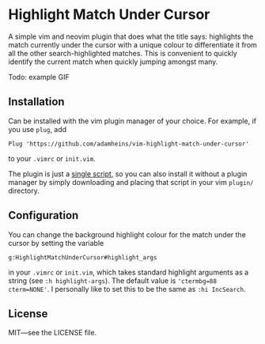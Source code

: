 # Highlight Match Under Cursor

A simple vim and neovim plugin that does what the title says: highlights the
match currently under the cursor with a unique colour to differentiate it from
all the other search-highlighted matches. This is convenient to quickly
identify the current match when quickly jumping amongst many.

Todo: example GIF

## Installation

Can be installed with the vim plugin manager of your choice. For example, if
you use `plug`, add
```
Plug 'https://github.com/adamheins/vim-highlight-match-under-cursor'
```
to your `.vimrc` or `init.vim`.

The plugin is just a [single
script](https://raw.githubusercontent.com/adamheins/vim-highlight-match-under-cursor/master/plugin/highlight_match_under_cursor.vim),
so you can also install it without a plugin manager by simply downloading and
placing that script in your vim `plugin/` directory.

## Configuration

You can change the background highlight colour for the match under the cursor
by setting the variable
```
g:HighlightMatchUnderCursor#highlight_args
```
in your `.vimrc` or `init.vim`, which takes standard highlight arguments as a
string (see `:h highlight-args`). The default value is `'ctermbg=88
cterm=NONE'`. I personally like to set this to be the same as `:hi IncSearch`.

## License

MIT&mdash;see the LICENSE file.
